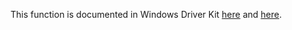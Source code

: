 This function is documented in Windows Driver Kit [here](https://learn.microsoft.com/en-us/windows-hardware/drivers/ddi/wdm/nf-wdm-ntqueryinformationresourcemanager) and [here](https://learn.microsoft.com/en-us/windows-hardware/drivers/ddi/wdm/nf-wdm-zwqueryinformationresourcemanager).
